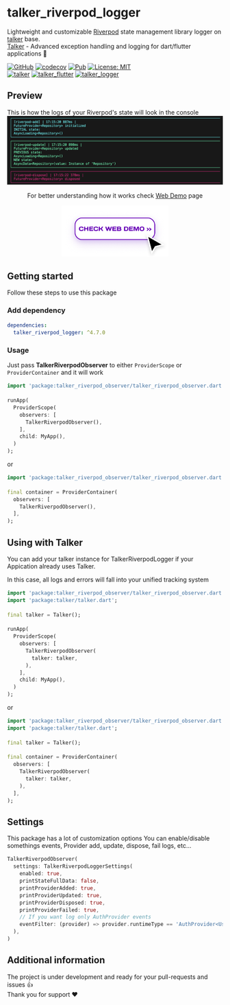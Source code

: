 # talker_riverpod_logger
Lightweight and customizable [Riverpod](https://pub.dev/packages/riverpod) state management library logger on [talker](https://pub.dev/packages/talker) base.<br>
[Talker](https://github.com/Frezyx/talker) - Advanced exception handling and logging for dart/flutter applications 🚀

<p>
  <a href="https://github.com/Frezyx/talker"><img src="https://img.shields.io/github/stars/Frezyx/talker?style=social" alt="GitHub"></a>
  <a href="https://codecov.io/gh/Frezyx/talker"><img src="https://codecov.io/gh/Frezyx/talker/branch/master/graph/badge.svg" alt="codecov"></a>
  <a href="https://pub.dev/packages/talker_riverpod_logger"><img src="https://img.shields.io/pub/v/talker_riverpod_logger.svg" alt="Pub"></a>
  <a href="https://opensource.org/licenses/MIT"><img src="https://img.shields.io/badge/license-MIT-blue.svg" alt="License: MIT"></a>
  <br>
  <a href="https://github.com/Frezyx/talker/actions"><img src="https://github.com/Frezyx/talker/workflows/talker/badge.svg" alt="talker"></a>
  <a href="https://github.com/Frezyx/talker_flutter/actions"><img src="https://github.com/Frezyx/talker/workflows/talker_flutter/badge.svg" alt="talker_flutter"></a>
  <a href="https://github.com/Frezyx/talker_logger/actions"><img src="https://github.com/Frezyx/talker/workflows/talker_logger/badge.svg" alt="talker_logger"></a>
</p>

## Preview
This is how the logs of your Riverpod's state will look in the console
![](https://github.com/Frezyx/talker/blob/dev/docs/assets/talker_riverpod_logger/preview.png?raw=true)

<p align="center">For better understanding how it works check <a href="https://frezyx.github.io/talker">
Web Demo</a> page</p>
<p align="center">
<a href="https://frezyx.github.io/talker">
  <img src="https://github.com/Frezyx/talker/blob/dev/docs/assets/check_web_demo.png?raw=true" width="250px">
</a>
</p>

## Getting started
Follow these steps to use this package

### Add dependency
```yaml
dependencies:
  talker_riverpod_logger: ^4.7.0
```

### Usage
Just pass **TalkerRiverpodObserver** to either `ProviderScope` or `ProviderContainer` and it will work

```dart
import 'package:talker_riverpod_observer/talker_riverpod_observer.dart';

runApp(
  ProviderScope(
    observers: [
      TalkerRiverpodObserver(),
    ],
    child: MyApp(),
  )
);
```

or

```dart
import 'package:talker_riverpod_observer/talker_riverpod_observer.dart';

final container = ProviderContainer(
  observers: [
    TalkerRiverpodObserver(),
  ],
);
```

## Using with Talker
You can add your talker instance for TalkerRiverpodLogger if your Appication already uses Talker.

In this case, all logs and errors will fall into your unified tracking system

```dart
import 'package:talker_riverpod_observer/talker_riverpod_observer.dart';
import 'package:talker/talker.dart';

final talker = Talker();

runApp(
  ProviderScope(
    observers: [
      TalkerRiverpodObserver(
        talker: talker,
      ),
    ],
    child: MyApp(),
  )
);
```

or

```dart
import 'package:talker_riverpod_observer/talker_riverpod_observer.dart';
import 'package:talker/talker.dart';

final talker = Talker();

final container = ProviderContainer(
  observers: [
    TalkerRiverpodObserver(
      talker: talker,
    ),
  ],
);
```

## Settings

This package has a lot of customization options
You can enable/disable somethings events, Provider add, update, dispose, fail logs, etc...

```dart
TalkerRiverpodObserver(
  settings: TalkerRiverpodLoggerSettings(
    enabled: true,
    printStateFullData: false,
    printProviderAdded: true,
    printProviderUpdated: true,
    printProviderDisposed: true,
    printProviderFailed: true,
    // If you want log only AuthProvider events
    eventFilter: (provider) => provider.runtimeType == 'AuthProvider<User>',
  ),
)
```

## Additional information
The project is under development and ready for your pull-requests and issues 👍<br>
Thank you for support ❤️

